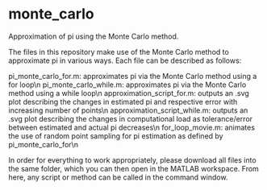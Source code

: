 # monte_carlo
Approximation of pi using the Monte Carlo method.

The files in this repository make use of the Monte Carlo method to approximate 
pi in various ways. Each file can be described as follows:

pi_monte_carlo_for.m: approximates pi via the Monte Carlo method using a for loop\n
pi_monte_carlo_while.m: approximates pi via the Monte Carlo method using a while loop\n
approximation_script_for.m: outputs an .svg plot describing the changes in estimated pi and respective error with increasing number of points\n
approximation_script_while.m: outputs an .svg plot describing the changes in computational load as tolerance/error between estimated and actual pi decreases\n
for_loop_movie.m: animates the use of random point sampling for pi estimation as defined by pi_monte_carlo_for\n

In order for everything to work appropriately, please download all files
into the same folder, which you can then open in the MATLAB workspace. 
From here, any script or method can be called in the command window. 
